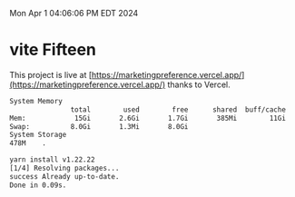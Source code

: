 Mon Apr  1 04:06:06 PM EDT 2024

# vite Fifteen


This project is live at [https://marketingpreference.vercel.app/](https://marketingpreference.vercel.app/) thanks to Vercel.

```bash
System Memory
               total        used        free      shared  buff/cache   available
Mem:            15Gi       2.6Gi       1.7Gi       385Mi        11Gi        12Gi
Swap:          8.0Gi       1.3Mi       8.0Gi
System Storage
478M	.
```
```bash
yarn install v1.22.22
[1/4] Resolving packages...
success Already up-to-date.
Done in 0.09s.
```
